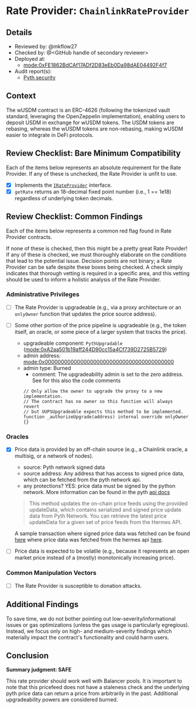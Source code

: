 # Rate Provider: `ChainlinkRateProvider`

## Details
- Reviewed by: @mkflow27
- Checked by: @\<GitHub handle of secondary reviewer\>
- Deployed at:
    - [mode:0xFE1862BdCAf17ADf2D83eEb0Da98dAE04492F4f7](https://modescan.io/address/0xFE1862BdCAf17ADf2D83eEb0Da98dAE04492F4f7/contract/34443/readContract)
- Audit report(s):
    - [Pyth security](https://docs.pyth.network/home/security)

## Context
The wUSDM contract is an ERC-4626 (following the tokenized vault standard, leveraging the OpenZeppelin implementation), enabling users to deposit USDM in exchange for wUSDM tokens. The USDM tokens are rebasing, whereas the wUSDM tokens are non-rebasing, making wUSDM easier to integrate in DeFi protocols.

## Review Checklist: Bare Minimum Compatibility
Each of the items below represents an absolute requirement for the Rate Provider. If any of these is unchecked, the Rate Provider is unfit to use.

- [x] Implements the [`IRateProvider`](https://github.com/balancer/balancer-v2-monorepo/blob/bc3b3fee6e13e01d2efe610ed8118fdb74dfc1f2/pkg/interfaces/contracts/pool-utils/IRateProvider.sol) interface.
- [x] `getRate` returns an 18-decimal fixed point number (i.e., 1 == 1e18) regardless of underlying token decimals.

## Review Checklist: Common Findings
Each of the items below represents a common red flag found in Rate Provider contracts.

If none of these is checked, then this might be a pretty great Rate Provider! If any of these is checked, we must thoroughly elaborate on the conditions that lead to the potential issue. Decision points are not binary; a Rate Provider can be safe despite these boxes being checked. A check simply indicates that thorough vetting is required in a specific area, and this vetting should be used to inform a holistic analysis of the Rate Provider.

### Administrative Privileges
- [ ] The Rate Provider is upgradeable (e.g., via a proxy architecture or an `onlyOwner` function that updates the price source address).

- [ ] Some other portion of the price pipeline is upgradeable (e.g., the token itself, an oracle, or some piece of a larger system that tracks the price).
    - upgradeable component: `PythUpgradable` ([mode:0xA2aa501b19aff244D90cc15a4Cf739D2725B5729](https://modescan.io/address/0xA2aa501b19aff244D90cc15a4Cf739D2725B5729/contract/34443/readProxyContract))
    - admin address: [mode:0x0000000000000000000000000000000000000000](https://modescan.io/address/0x0000000000000000000000000000000000000000)
    - admin type: Burned
        - comment: The upgradeability admin is set to the zero address. See for this also the code comments
        ```solidity
        // Only allow the owner to upgrade the proxy to a new implementation.
        // The contract has no owner so this function will always revert
        // but UUPSUpgradeable expects this method to be implemented.
        function _authorizeUpgrade(address) internal override onlyOwner {}
        ```

### Oracles
- [x] Price data is provided by an off-chain source (e.g., a Chainlink oracle, a multisig, or a network of nodes).
    - source: Pyth network signed data
    - source address: Any address that has access to signed price data, which can be fetched from the pyth network api. 
    - any protections? YES: price data must be signed by the python network. More information can be found in the pyth [api docs](https://api-reference.pyth.network/price-feeds/evm/updatePriceFeeds)
    > This method updates the on-chain price feeds using the provided updateData, which contains serialized and signed price update data from Pyth Network. You can retrieve the latest price updateData for a given set of price feeds from the Hermes API.

    A sample transaction where signed price data was fetched can be found [here](https://modescan.io/tx/0x88af7668d46c6c1769adc40d89571cc31b080bcd08610f463df1babf83e7a0d8) where price data was fetched from the hermes api [here](https://hermes.pyth.network/docs/#/rest/latest_price_updates).

- [ ] Price data is expected to be volatile (e.g., because it represents an open market price instead of a (mostly) monotonically increasing price).

### Common Manipulation Vectors
- [ ] The Rate Provider is susceptible to donation attacks.

## Additional Findings
To save time, we do not bother pointing out low-severity/informational issues or gas optimizations (unless the gas usage is particularly egregious). Instead, we focus only on high- and medium-severity findings which materially impact the contract's functionality and could harm users.

## Conclusion
**Summary judgment: SAFE**

This rate provider should work well with Balancer pools. It is important to note that this pricefeed does not have a staleness check and the underlying pyth price data can return a price from arbitrarily in the past. Additional upgradeability powers are considered burned.
